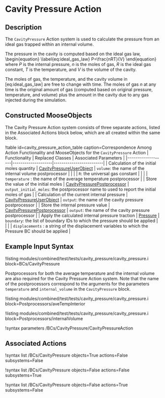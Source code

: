 # Cavity Pressure Action

## Description

The `CavityPressure` Action system is used to calculate the pressure from an ideal gas trapped within
an internal volume.

The pressure in the cavity is computed based on the ideal gas law,
\begin{equation}
  \label{eq:ideal_gas_law}
  P=\frac{nRT}{V}
\end{equation}
where $P$ is the internal pressure, $n$ is the moles of gas, $R$ is the ideal gas constant, $T$ is
the temperature, and $V$ is the volume of the cavity.

The moles of gas, the temperature, and the cavity volume in [eq:ideal_gas_law] are free to
change with time.  The moles of gas $n$ at any time is the original amount of gas (computed based on
original pressure, temperature, and volume) plus the amount in the cavity due to any gas injected
during the simulation.

## Constructed MooseObjects

The Cavity Pressure Action system consists of three separate actions, listed in
the Associated Actions block below, which are all created within the same block.

!table id=cavity_pressure_action_table caption=Correspondence Among Action Functionality and MooseObjects for the `CavityPressure` Action
| Functionality     | Replaced Classes   | Associated Parameters   |
|-------------------|--------------------|-------------------------|
| Calculation of the initial moles quantity | [CavityPressureUserObject](/CavityPressureUserObject.md) |  `volume`: the name of the internal volume postprocessor |
|  |  | `R`: the universal gas constant |
|  |  | `temperature` : the name of the average temperature postprocessor |
| Store the value of the initial moles | [CavityPressurePostprocessor](/CavityPressurePostprocessor.md) | `output_initial_moles`: the postprocessor name to used to report the initial moles of gas |
| Calculation of the current internal pressure | [CavityPressureUserObject](/CavityPressureUserObject.md) | `output`: the name of the cavity pressure postprocessor |
| Store the internal pressure value | [CavityPressurePostprocessor](/CavityPressurePostprocessor.md) | `output`: the name of the cavity pressure postprocessor |
| Apply the calculated internal pressure traction | [Pressure](bcs/Pressure.md) | `boundary`: the list of boundary IDs to which the pressure should be applied |
|  |  | `displacements` : a string of the displacement variables to which the Pressure BC should be applied |


## Example Input Syntax

!listing modules/combined/test/tests/cavity_pressure/cavity_pressure.i block=BCs/CavityPressure

Postprocessors for both the average temperature and the internal volume are also required for the
Cavity Pressure Action system. Note that the name of the postprocessors correspond to the arguments
for the parameters `temperature` and `internal_volume` in the `CavityPressure` block.

!listing modules/combined/test/tests/cavity_pressure/cavity_pressure.i block=Postprocessors/aveTempInterior

!listing modules/combined/test/tests/cavity_pressure/cavity_pressure.i block=Postprocessors/internalVolume

!syntax parameters /BCs/CavityPressure/CavityPressureAction

## Associated Actions

!syntax list /BCs/CavityPressure objects=True actions=False subsystems=False

!syntax list /BCs/CavityPressure objects=False actions=False subsystems=True

!syntax list /BCs/CavityPressure objects=False actions=True subsystems=False
